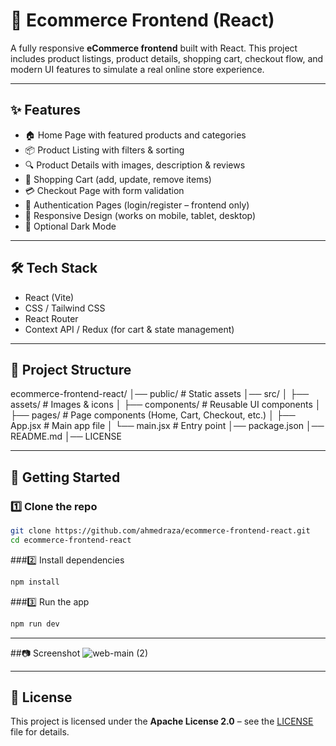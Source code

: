 # 🛒 Ecommerce Frontend (React)

A fully responsive **eCommerce frontend** built with React. This project includes product listings, product details, shopping cart, checkout flow, and modern UI features to simulate a real online store experience.  

---

## ✨ Features
- 🏠 Home Page with featured products and categories  
- 📦 Product Listing with filters & sorting  
- 🔍 Product Details with images, description & reviews  
- 🛒 Shopping Cart (add, update, remove items)  
- 💳 Checkout Page with form validation  
- 🔐 Authentication Pages (login/register – frontend only)  
- 📱 Responsive Design (works on mobile, tablet, desktop)  
- 🌙 Optional Dark Mode  

---

## 🛠️ Tech Stack
- React (Vite)  
- CSS / Tailwind CSS  
- React Router  
- Context API / Redux (for cart & state management)  

---

## 📂 Project Structure
ecommerce-frontend-react/
│── public/ # Static assets
│── src/
│ ├── assets/ # Images & icons
│ ├── components/ # Reusable UI components
│ ├── pages/ # Page components (Home, Cart, Checkout, etc.)
│ ├── App.jsx # Main app file
│ └── main.jsx # Entry point
│── package.json
│── README.md
│── LICENSE


---

## 🚀 Getting Started

### 1️⃣ Clone the repo
```bash
git clone https://github.com/ahmedraza/ecommerce-frontend-react.git
cd ecommerce-frontend-react
```

###2️⃣ Install dependencies
```bash
npm install
```

###3️⃣ Run the app
```bash
npm run dev
```

---

##📷 Screenshot
![web-main (2)](https://github.com/user-attachments/assets/02f1be20-d7ba-455d-8d50-024b97ddd5f3)

---

## 📜 License
This project is licensed under the **Apache License 2.0** – see the [LICENSE](./LICENSE) file for details.
